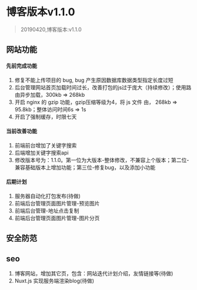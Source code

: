# 博客版本v1.1.0
> 20190420,博客版本:v1.1.0

## 网站功能
#### 先前完成功能
1. 修复不能上传项目的 bug, bug 产生原因数据库数据类型指定长度过短
2. 后台管理网站首页加载时间过长，改善打包的js过于庞大（持续修改）；使用路由异步加载，300kb => 268kb
3. 开启 nginx 的 gzip 功能，gzip压缩等级为4，将 js 文件 由， 268kb => 95.8kb；整体访问时间6s => 1s
4. 开启了强制缓存，时限七天

#### 当前改善功能
1. 前端前台增加了关键字搜索
2. 后端增加关键字搜索api
3. 修改版本号为：1.1.0。第一位为大版本-整体修改，不兼容上个版本；第二位-兼容基础版本上增加功能；第三位-修复bug，以及添加小功能

#### 后期计划
1. 服务器自动化打包发布(待做)
2. 前端后台管理页面图片管理-预览图片
3. 前端后台管理-地址点击复制
4. 前端后台管理页面图片管理-图片分页

## 安全防范

## seo
1. 博客网站，增加其它页，包含：网站迭代计划介绍，友情链接等(待做)
2. Nuxt.js 实现服务端渲染blog(待做)